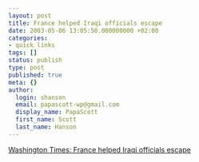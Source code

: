```yaml
---
layout: post
title: France helped Iraqi officials escape
date: 2003-05-06 13:05:50.000000000 +02:00
categories:
- quick links
tags: []
status: publish
type: post
published: true
meta: {}
author:
  login: shanson
  email: papascott-wp@gmail.com
  display_name: PapaScott
  first_name: Scott
  last_name: Hanson
---
```

<p><a title="It's like Raoul Wallenberg in reverse" href="http://www.washingtontimes.com/national/20030506-32981825.htm">Washington Times: France helped Iraqi officials escape</a></p>
